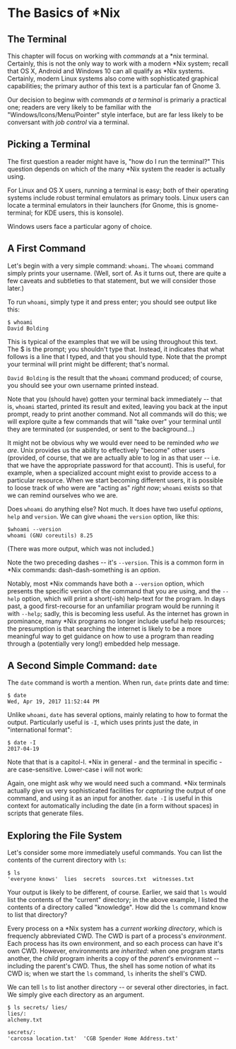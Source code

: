 # The Basics of *Nix

## The Terminal

This chapter will focus on working with *commands* at a *nix terminal.
Certainly, this is not the only way to work with a modern *Nix system; recall that OS X, Android and Windows 10 can all qualify as *Nix systems.
Certainly, modern Linux systems also come with sophisticated graphical capabilities; the primary author of this text is a particular fan of Gnome 3.

Our decision to beginw with *commands at a terminal* is primariy a practical one; readers are very likely to be familiar with the "Windows/Icons/Menu/Pointer" style interface, but are far less likely to be conversant with *job control* via a terminal.

## Picking a Terminal

The first question a reader might have is, "how do I run the terminal?"
This question depends on which of the many *Nix system the reader is actually using.

For Linux and OS X users, running a terminal is easy; both of their operating systems include robust terminal emulators as primary tools.
Linux users can locate a terminal emulators in their launchers (for Gnome, this is gnome-terminal; for KDE users, this is konsole).

Windows users face a particular agony of choice.

## A First Command

Let's begin with a very simple command: `whoami`.
The `whoami` command simply prints your username.
(Well, sort of.
As it turns out, there are quite a few caveats and subtleties to that statement, but we will consider those later.)

To run `whoami`, simply type it and press enter; you should see output like this:

    $ whoami
    David Bolding

This is typical of the examples that we will be using throughout this text.
The $ is the prompt; you shouldn't type that.
Instead, it indicates that what follows is a line that I typed, and that you should type.
Note that the prompt your terminal will print might be different; that's normal.

`David Bolding` is the result that the `whoami` command produced; of course, you should see your own username printed instead.

Note that you (should have) gotten your terminal back immediately -- that is, `whoami` started, printed its result and exited, leaving you back at the input prompt, ready to print another command.
Not all commands will do this; we will explore quite a few commands that will "take over" your terminal until they are terminated (or suspended, or sent to the background...)

It might not be obvious why we would ever need to be reminded *who we are*.
Unix provides us the ability to effectively "become" other users (provided, of course, that we are actually able to log in as that user -- i.e. that we have the appropriate password for that account).
This is useful, for example, when a specialized account might exist to provide access to a particular resource.
When we start becoming different users, it is possible to loose track of who were are "acting as" *right now*; `whoami` exists so that we can remind ourselves who we are.

Does `whoami` do anything else?
Not much.
It does have two useful *options*, `help` and `version`.
We can give `whoami` the `version` option, like this:

    $whoami --version
    whoami (GNU coreutils) 8.25

(There was more output, which was not included.)

Note the two preceding dashes -- it's `--version`.
This is a common form in \*Nix commands: dash-dash-something is an *option*.

Notably, most *Nix commands have both a `--version` option, which presents the specific version of the command that you are using, and the `--help` option, which will print a short(-ish) help-text for the program.
In days past, a good first-recourse for an unfamiliar program would be running it with `--help`; sadly, this is becoming less useful.
As the internet has grown in prominance, many *Nix programs no longer include useful help resources; the presumption is that searching the internet is likely to be a more meaningful way to get guidance on how to use a program than reading through a (potentially very long!) embedded help message.

## A Second Simple Command: `date`

The `date` command is worth a mention.
When run, `date` prints date and time:

    $ date
    Wed, Apr 19, 2017 11:52:44 PM

Unlike `whoami`, `date` has several options, mainly relating to how to format the output.
Particularly useful is `-I`, which uses prints just the date, in "international format":

    $ date -I
    2017-04-19

Note that that is a capitol-I.
\*Nix in general - and the terminal in specific - are case-sensitive.
Lower-case i will not work:

Again, one might ask why we would need such a command.
\*Nix terminals actually give us very sophisticated facilities for *capturing* the output of one command, and using it as an input for another.
`date -I` is useful in this context for automatically including the date (in a form without spaces) in scripts that generate files.

## Exploring the File System

Let's consider some more immediately useful commands.
You can list the contents of the current directory with `ls`:

    $ ls
    'everyone knows'  lies  secrets  sources.txt  witnesses.txt

Your output is likely to be different, of course.
Earlier, we said that `ls` would list the contents of the "current" directory; in the above example, I listed the contents of a directory called "knowledge".
How did the `ls` command know to list that directory?

Every process on a \*Nix system has a *current working directory*, which is frequencly abbreviated CWD.
The CWD is part of a process's *environment*.
Each process has its own environment, and so each process can have it's own CWD.
However, environments are *inherited*: when one program starts another, the *child* program inherits a copy of the *parent*'s environment -- including the parent's CWD.
Thus, the shell has some notion of what its CWD is; when we start the `ls` command, `ls` inherits the shell's CWD.

We can tell `ls` to list another directory -- or several other directories, in fact.
We simply give each directory as an argument.

    $ ls secrets/ lies/
    lies/:
    alchemy.txt

    secrets/:
    'carcosa location.txt'  'CGB Spender Home Address.txt'


